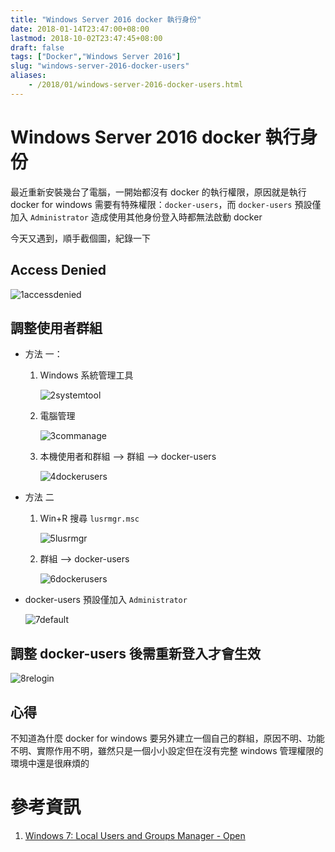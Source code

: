 ```yaml
---
title: "Windows Server 2016 docker 執行身份"
date: 2018-01-14T23:47:00+08:00
lastmod: 2018-10-02T23:47:45+08:00
draft: false
tags: ["Docker","Windows Server 2016"]
slug: "windows-server-2016-docker-users"
aliases:
    - /2018/01/windows-server-2016-docker-users.html
---
```

# Windows Server 2016 docker 執行身份
最近重新安裝幾台了電腦，一開始都沒有 docker 的執行權限，原因就是執行 docker for windows 需要有特殊權限：`docker-users`，而 `docker-users` 預設僅加入 `Administrator` 造成使用其他身份登入時都無法啟動 docker

今天又遇到，順手截個圖，紀錄一下

## Access Denied

![1accessdenied](https://user-images.githubusercontent.com/3851540/34917161-ada16540-f97d-11e7-9979-1f10ac70eeee.png)

## 調整使用者群組

*   方法 一：
    1.  Windows 系統管理工具

        ![2systemtool](https://user-images.githubusercontent.com/3851540/34917162-adcd15e6-f97d-11e7-9781-6300114ccfbe.png)

    2.  電腦管理

        ![3commanage](https://user-images.githubusercontent.com/3851540/34917163-adf9cf6e-f97d-11e7-908f-e1c076d67904.png)

    3.  本機使用者和群組 --> 群組 --> docker-users

        ![4dockerusers](https://user-images.githubusercontent.com/3851540/34917164-ae22c68a-f97d-11e7-8c90-2a15278ab197.png)

*   方法 二
    1.  Win+R 搜尋 `lusrmgr.msc`

        ![5lusrmgr](https://user-images.githubusercontent.com/3851540/34917165-ae4b0bd6-f97d-11e7-9d66-0cd5b16ee651.png)

    2.  群組 --> docker-users

        ![6dockerusers](https://user-images.githubusercontent.com/3851540/34917166-ae72f8da-f97d-11e7-9ace-fb2006f69c12.png)

*   docker-users 預設僅加入 `Administrator`

    ![7default](https://user-images.githubusercontent.com/3851540/34917167-ae9a5b64-f97d-11e7-83a0-233984191e11.png)

## 調整 docker-users 後需重新登入才會生效

![8relogin](https://user-images.githubusercontent.com/3851540/34917168-aeed44e6-f97d-11e7-80d7-364f4dc8d8f8.png)

## 心得

不知道為什麼 docker for windows 要另外建立一個自己的群組，原因不明、功能不明、實際作用不明，雖然只是一個小小設定但在沒有完整 windows 管理權限的環境中還是很麻煩的

# 參考資訊

1.  [Windows 7: Local Users and Groups Manager - Open](https://www.sevenforums.com/tutorials/7539-local-users-groups-manager-open.html)
